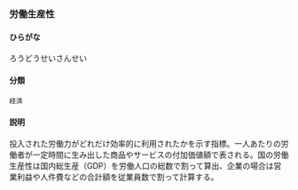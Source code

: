 <div style="display:none;">

## [あ行](securities-terms?id=あ行)
## [か行](securities-terms?id=か行)
## [さ行](securities-terms?id=さ行)
## [た行](securities-terms?id=た行)
## [な行](securities-terms?id=な行)
## [は行](securities-terms?id=は行)
## [ま行](securities-terms?id=ま行)
## [や行](securities-terms?id=や行)
## [ら行](securities-terms?id=ら行)

</div>

### 労働生産性

#### ひらがな

ろうどうせいさんせい

#### 分類

`経済`

#### 説明

投入された労働力がどれだけ効率的に利用されたかを示す指標。一人あたりの労働者が一定時間に生み出した商品やサービスの付加価値額で表される。国の労働生産性は国内総生産（GDP）を労働人口の総数で割って算出、企業の場合は営業利益や人件費などの合計額を従業員数で割って計算する。

<div style="display:none;">

## [わ行](securities-terms?id=わ行)
## [英数字・記号](securities-terms?id=英数字・記号)

</div>

